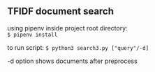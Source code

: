 ##  TFIDF document search

using pipenv inside project root directory: <br>
`$ pipenv install`

to run script: `$ python3 search3.py ["query"/-d]`

-d option shows documents after preprocess